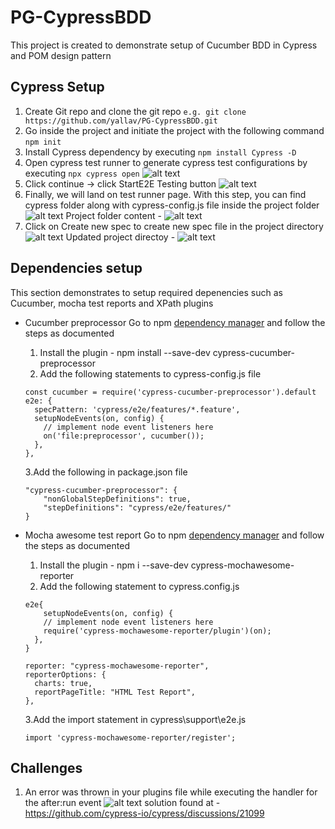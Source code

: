 # PG-CypressBDD

This project is created to demonstrate setup of Cucumber BDD in Cypress and POM design pattern

## Cypress Setup

1. Create Git repo and clone the git repo
   `e.g. git clone https://github.com/yallav/PG-CypressBDD.git`
2. Go inside the project and initiate the project with the following command
   `npm init`
3. Install Cypress dependency by executing
   `npm install Cypress -D`
4. Open cypress test runner to generate cypress test configurations by executing
   `npx cypress open`
   ![alt text](/documentation/image-1.png)
5. Click continue -> click StartE2E Testing button
   ![alt text](/documentation/image-2.png)
6. Finally, we will land on test runner page. With this step, you can find cypress folder along with cypress-config.js file inside the project folder
   ![alt text](/documentation/image-3.png)
   Project folder content -
   ![alt text](/documentation/image-4.png)
7. Click on Create new spec to create new spec file in the project directory
   ![alt text](/documentation/image-5.png)
   Updated project directoy -
   ![alt text](/documentation/image-6.png)

## Dependencies setup

This section demonstrates to setup required depenencies such as Cucumber, mocha test reports and XPath plugins

- Cucumber preprocessor
  Go to npm [dependency manager](https://www.npmjs.com/package/cypress-cucumber-preprocessor) and follow the steps as documented

  1. Install the plugin - npm install --save-dev cypress-cucumber-preprocessor
  2. Add the following statements to cypress-config.js file

  ```
  const cucumber = require('cypress-cucumber-preprocessor').default
  e2e: {
    specPattern: 'cypress/e2e/features/*.feature',
    setupNodeEvents(on, config) {
      // implement node event listeners here
      on('file:preprocessor', cucumber());
    },
  },

  ```

  3.Add the following in package.json file

  ```
  "cypress-cucumber-preprocessor": {
      "nonGlobalStepDefinitions": true,
      "stepDefinitions": "cypress/e2e/features/"
  }
  ```

- Mocha awesome test report
  Go to npm [dependency manager](https://www.npmjs.com/package/cypress-mochawesome-reporter) and follow the steps as documented

  1. Install the plugin - npm i --save-dev cypress-mochawesome-reporter
  2. Add the following statement to cypress.config.js

  ```
  e2e{
      setupNodeEvents(on, config) {
      // implement node event listeners here
      require('cypress-mochawesome-reporter/plugin')(on);
    },
  }

  reporter: "cypress-mochawesome-reporter",
  reporterOptions: {
    charts: true,
    reportPageTitle: "HTML Test Report",
  },

  ```

  3.Add the import statement in cypress\support\e2e.js

  ```
  import 'cypress-mochawesome-reporter/register';
  ```

## Challenges

1. An error was thrown in your plugins file while executing the handler for the after:run event
   ![alt text](/documentation/image-7.png)
   solution found at - https://github.com/cypress-io/cypress/discussions/21099
